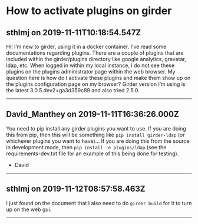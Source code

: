 # How to activate plugins on girder

## sthlmj on 2019-11-11T10:18:54.547Z

Hi! I’m new to girder, using it in a docker container. I’ve read some documentations regarding plugins. There are a couple of plugins that are included within the girder/plugins directory like google analytics, gravatar, ldap, etc. When logged in within my local instance, I do not see these plugins on the plugins administrator page within the web browser. My question here is how do I activate these plugins and make them show up on the plugins configuration page on my browser? Girder version I’m using is the latest 3\.0\.5\.dev2\+ga3d359c89 and also tried 2\.5\.0\.


---

## David_Manthey on 2019-11-11T16:36:26.000Z

You need to pip install any girder plugins you want to use. If you are doing this from pip, then this will be something like `pip install girder-ldap` (or whichever plugins you want to have)… If you are doing this from the source in development mode, then `pip install -e plugins/ldap` (see the requirements\-dev.txt file for an example of this being done for testing).


* David

---

## sthlmj on 2019-11-12T08:57:58.463Z

I just found on the document that I also need to do `girder build` for it to turn up on the web gui.


---

